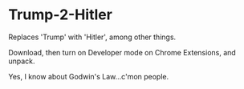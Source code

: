 Trump-2-Hitler
=============

Replaces 'Trump' with 'Hitler', among other things.

Download, then turn on Developer mode on Chrome Extensions, and unpack.

Yes, I know about Godwin's Law...c'mon people.


